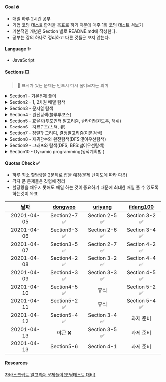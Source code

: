#### Goal 🔥

- 매일 하루 2시간 공부
- 기업 코딩 테스트 합격을 목표로 하기 때문에 매주 1회 코딩 테스트 쳐보기
- 기본적인 개념은 Section 별로 README.md에 작성한다.
- 공부는 강의 하나로 정리하고 다른 것들은 보지 않는다.

#### Language ✨

- JavaScript

#### Sections 🎞

> 💊 표시가 있는 문제는 반드시 다시 풀어보자는 의미

<details>
<summary>
Section1 - 기본문제 풀이
</summary>

- [x] 1. 세 수 중 최솟값
- [x] 2. 삼각형 판별하기
- [x] 3. 연필개수
- [x] 4. 1부터 N까지의 합
- [x] 5. 최솟값 구하기
- [ ] [보충] 내장함수로 최솟값, 최댓값 구하기
- [x] 6. 홀수
- [x] 7. 10부제
- [x] 8. 일곱난쟁이
- [x] 9. A를 #으로
- [x] 10. 문자 찾기
- [x] 11. 대문자 찾기
- [x] 12. 대문자로 통일
- [x] 13. 대소문자변환
- [x] 14. 가장 긴 문자열
- [x] 15. 가운데 문자 출력(substring, substr(얘는 쓰면 안됨))
- [x] 16. 중복문자제거(indexOf)
- [x] 17. 중복단어제거

</details>

<details>
<summary>
Section2 - 1, 2차원 배열 탐색
</summary>

- [x] 1. 큰 수 출력하기
- [x] 2. 보이는 학생
- [x] 3. 가위바위보
- [x] 4. 점수 계산
- [x] 5. 등수구하기
- [x] 6. 격자판 최대합
- [x] 7. 봉우리

</details>

<details>
<summary>
Section3 - 문자열 탐색
</summary>

- [x] 1. 회문문자열
- [x] 2. 유효한 팰린드롬
- [x] 3. 숫자만 추출
- [x] 4. 가장 짧은 문자거리
- [x] 5. 문자열 압축

</details>

<details>
<summary>
Section4 - 완전탐색(블루투포스)
</summary>

- [x] 1. 자릿수의 합
- [x] 2. 뒤집은 소수 💊
- [x] 3. 멘토링 💊
- [x] 4. 졸업선물 💊
- [x] 5. K번째 큰 수

</details>

<details>
<summary>
Section5 - 효율성(투포인터 알고리즘, 슬라이딩윈도우, 해쉬)
</summary>

- [x] 1. 두 배열 합치기
- [x] 2. 공통원소 구하기
- [x] 3. 연속 부분수열 1 💊
- [x] 4. 연속 부분수열 2
- [x] 5. 최대 매출
- [ ] 6. 학급 회장(해쉬)

</details>

<details>
<summary>
Section6 - 자료구조(스택, 큐)
</summary>
</details>

<details>
<summary>
Section7 - 정렬과 그리디, 결정알고리즘(이분검색)
</summary>
</details>

<details>
<summary>
Section8 - 재귀함수와 완전탐색(DFS:깊이우선탐색)
</summary>
</details>

<details>
<summary>
Section9 - 그래프와 탐색(DFS, BFS:넓이우선탐색)
</summary>
</details>

<details>
<summary>
Section10 - Dynamic programming(동적계획법 )
</summary>
</details>

#### Quotas Check ✅

- 하루 최소 할당량을 2문제로 잡을 예정(문제 난이도에 따라 다름)
- 각자 푼 문제들은 깃헙에 정리
- 할당량을 채우지 못해도 매일 하는 것이 중요하기 때문에 최대한 매일 풀 수 있도록 하는것이 목표

|    날짜     | [dongwoo](./README.md) | [uriyang](https://github.com/uriyang/Algorithm) | [ildang100](https://github.com/ildang100/team_study_algorithm) |
| :---------: | :--------------------: | :---------------------------------------------: | :------------------------------------------------------------: |
| 20201-04-05 |     Section2-7 ✅      |                 Section 2-5 ✅                  |                         Section 3-2 ✅                         |
| 20201-04-06 |     Section3-3 ✅      |                 Section 2-6 ✅                  |                         Section 3-4 ✅                         |
| 20201-04-07 |     Section3-5 ✅      |                 Section 2-7 ✅                  |                         Section 4-2 ✅                         |
| 20201-04-08 |     Section4-2 ✅      |                 Section 3-2 ✅                  |                         Section 4-4 ✅                         |
| 20201-04-09 |     Section4-3 ✅      |                 Section 3-3 ✅                  |                         Section 4-5 ✅                         |
| 20201-04-10 |     Section4-5 ✅      |                      휴식                       |                         Section 5-2 ✅                         |
| 20201-04-11 |     Section5-2 ✅      |                      휴식                       |                         Section 5-4 ✅                         |
| 20201-04-12 |     Section5-4 ✅      |                 Section 3-4 ✅                  |                           과제 준비                            |
| 20201-04-13 |        야근 ❌         |                 Section 3-5 ✅                  |                           과제 준비                            |
| 20201-04-13 |       Section5-6       |                   Section 4-1                   |                           과제 준비                            |

#### Resources

[자바스크립트 알고리즘 문제풀이(코딩테스트 대비)](https://www.inflearn.com/course/%EC%9E%90%EB%B0%94%EC%8A%A4%ED%81%AC%EB%A6%BD%ED%8A%B8-%EC%95%8C%EA%B3%A0%EB%A6%AC%EC%A6%98-%EB%AC%B8%EC%A0%9C%ED%92%80%EC%9D%B4/dashboard)
